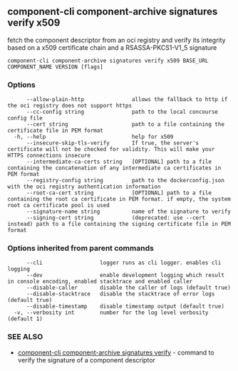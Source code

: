 ## component-cli component-archive signatures verify x509

fetch the component descriptor from an oci registry and verify its integrity based on a x509 certificate chain and a RSASSA-PKCS1-V1_5 signature

```
component-cli component-archive signatures verify x509 BASE_URL COMPONENT_NAME VERSION [flags]
```

### Options

```
      --allow-plain-http               allows the fallback to http if the oci registry does not support https
      --cc-config string               path to the local concourse config file
      --cert string                    path to a file containing the certificate file in PEM format
  -h, --help                           help for x509
      --insecure-skip-tls-verify       If true, the server's certificate will not be checked for validity. This will make your HTTPS connections insecure
      --intermediate-ca-certs string   [OPTIONAL] path to a file containing the concatenation of any intermediate ca certificates in PEM format
      --registry-config string         path to the dockerconfig.json with the oci registry authentication information
      --root-ca-cert string            [OPTIONAL] path to a file containing the root ca certificate in PEM format. if empty, the system root ca certificate pool is used
      --signature-name string          name of the signature to verify
      --signing-cert string            (deprecated: use --cert instead) path to a file containing the signing certificate file in PEM format
```

### Options inherited from parent commands

```
      --cli                  logger runs as cli logger. enables cli logging
      --dev                  enable development logging which result in console encoding, enabled stacktrace and enabled caller
      --disable-caller       disable the caller of logs (default true)
      --disable-stacktrace   disable the stacktrace of error logs (default true)
      --disable-timestamp    disable timestamp output (default true)
  -v, --verbosity int        number for the log level verbosity (default 1)
```

### SEE ALSO

* [component-cli component-archive signatures verify](component-cli_component-archive_signatures_verify.md)	 - command to verify the signature of a component descriptor

